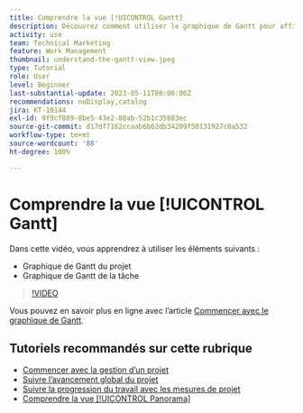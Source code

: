 ```yaml
---
title: Comprendre la vue [!UICONTROL Gantt]
description: Découvrez comment utiliser le graphique de Gantt pour afficher rapidement une vue d’ensemble très détaillée de vos tâches et projets.
activity: use
team: Technical Marketing
feature: Work Management
thumbnail: understand-the-gantt-view.jpeg
type: Tutorial
role: User
level: Beginner
last-substantial-update: 2023-05-11T00:00:00Z
recommendations: noDisplay,catalog
jira: KT-10144
exl-id: 9f9cf889-8be5-43e2-88ab-52b1c35603ec
source-git-commit: d17df7162ccaab6b62db34209f50131927c0a532
workflow-type: tm+mt
source-wordcount: '88'
ht-degree: 100%

---
```


# Comprendre la vue [!UICONTROL Gantt]

Dans cette vidéo, vous apprendrez à utiliser les éléments suivants :

* Graphique de Gantt du projet
* Graphique de Gantt de la tâche

>[!VIDEO](https://video.tv.adobe.com/v/3419304/?quality=12&learn=on&enablevpops)

Vous pouvez en savoir plus en ligne avec l’article [Commencer avec le graphique de Gantt](https://experienceleague.adobe.com/docs/workfront/using/manage-work/the-gantt-chart/gantt-chart-overview/get-started-with-gantt.html?lang=fr).

## Tutoriels recommandés sur cette rubrique

* [Commencer avec la gestion d’un projet](/help/manage-work/projects/getting-started-manage-a-project.md)
* [Suivre l’avancement global du projet](/help/manage-work/projects/track-overall-project-progress.md)
* [Suivre la progression du travail avec les mesures de projet](/help/manage-work/projects/track-work-progress-with-project-metrics.md)
* [Comprendre la vue [!UICONTROL Panorama]](/help/manage-work/projects/understand-the-board-view.md)

